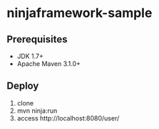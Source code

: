 ninjaframework-sample
=====================

## Prerequisites

- JDK 1.7+
- Apache Maven 3.1.0+

## Deploy

1. clone 
1. mvn ninja:run
1. access http://localhost:8080/user/
